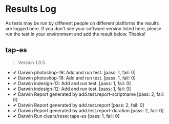 # Results Log

As tests may be run by different people on different platforms the results are logged here. If you don't see your software version listed here, please run the test in your environment and add the result below. Thanks!

## tap-es

> Version 1.0.5

- ✔ Darwin photoshop-19: Add and run test. [pass: 1, fail: 0]
- ✔ Darwin photoshop-18: Add and run test. [pass: 1, fail: 0]
- ✔ Darwin indesign-13: Add and run test. [pass: 1, fail: 0]
- ✔ Darwin indesign-12: Add and run test. [pass: 1, fail: 0]
- ✔ Darwin Report generated by add.test.report-scriptname [pass: 2, fail: 0]
- ✔ Darwin Report generated by add.test.report [pass: 2, fail: 0]
- ✔ Darwin Report generated by add.test.report-duration [pass: 2, fail: 0]
- ✔ Darwin Run clears/reset tape-es [pass: 1, fail: 0]
